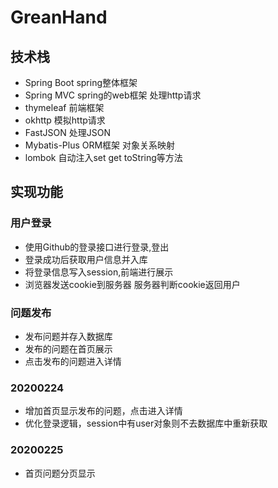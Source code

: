 # GreanHand
## 技术栈
- Spring Boot spring整体框架
- Spring MVC spring的web框架 处理http请求
- thymeleaf 前端框架
- okhttp 模拟http请求
- FastJSON 处理JSON
- Mybatis-Plus ORM框架 对象关系映射
- lombok 自动注入set get toString等方法

## 实现功能
### 用户登录
- 使用Github的登录接口进行登录,登出
- 登录成功后获取用户信息并入库
- 将登录信息写入session,前端进行展示
- 浏览器发送cookie到服务器 服务器判断cookie返回用户

### 问题发布
- 发布问题并存入数据库
- 发布的问题在首页展示
- 点击发布的问题进入详情

### 20200224
- 增加首页显示发布的问题，点击进入详情
- 优化登录逻辑，session中有user对象则不去数据库中重新获取

### 20200225
- 首页问题分页显示